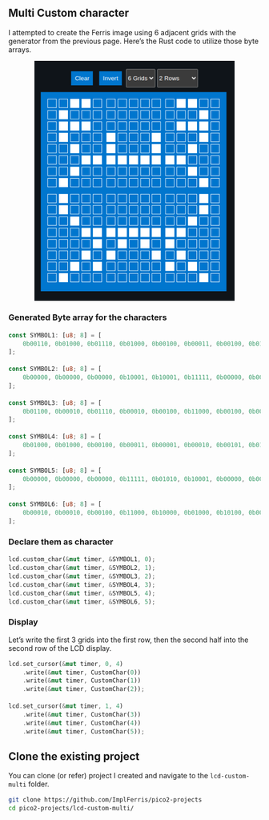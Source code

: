 ## Multi Custom character

I attempted to create the Ferris image using 6 adjacent grids with the generator from the previous page. Here’s the Rust code to utilize those byte arrays.

<img style="display: block; margin: auto;width:400px;" alt="custom characters grid" src="./images/ferris-with-6-grids-on-lcd-display.png"/>

### Generated Byte array for the characters
```rust
const SYMBOL1: [u8; 8] = [
    0b00110, 0b01000, 0b01110, 0b01000, 0b00100, 0b00011, 0b00100, 0b01000,
];

const SYMBOL2: [u8; 8] = [
    0b00000, 0b00000, 0b00000, 0b10001, 0b10001, 0b11111, 0b00000, 0b00000,
];

const SYMBOL3: [u8; 8] = [
    0b01100, 0b00010, 0b01110, 0b00010, 0b00100, 0b11000, 0b00100, 0b00010,
];

const SYMBOL4: [u8; 8] = [
    0b01000, 0b01000, 0b00100, 0b00011, 0b00001, 0b00010, 0b00101, 0b01000,
];

const SYMBOL5: [u8; 8] = [
    0b00000, 0b00000, 0b00000, 0b11111, 0b01010, 0b10001, 0b00000, 0b00000,
];

const SYMBOL6: [u8; 8] = [
    0b00010, 0b00010, 0b00100, 0b11000, 0b10000, 0b01000, 0b10100, 0b00010,
];
```

### Declare them as character
```rust
lcd.custom_char(&mut timer, &SYMBOL1, 0);
lcd.custom_char(&mut timer, &SYMBOL2, 1);
lcd.custom_char(&mut timer, &SYMBOL3, 2);
lcd.custom_char(&mut timer, &SYMBOL4, 3);
lcd.custom_char(&mut timer, &SYMBOL5, 4);
lcd.custom_char(&mut timer, &SYMBOL6, 5);
```

### Display
Let’s write the first 3 grids into the first row, then the second half into the second row of the LCD display.

```rust
lcd.set_cursor(&mut timer, 0, 4)
    .write(&mut timer, CustomChar(0))
    .write(&mut timer, CustomChar(1))
    .write(&mut timer, CustomChar(2));

lcd.set_cursor(&mut timer, 1, 4)
    .write(&mut timer, CustomChar(3))
    .write(&mut timer, CustomChar(4))
    .write(&mut timer, CustomChar(5));
```



## Clone the existing project
You can clone (or refer) project I created and navigate to the `lcd-custom-multi` folder.

```sh
git clone https://github.com/ImplFerris/pico2-projects
cd pico2-projects/lcd-custom-multi/
```
